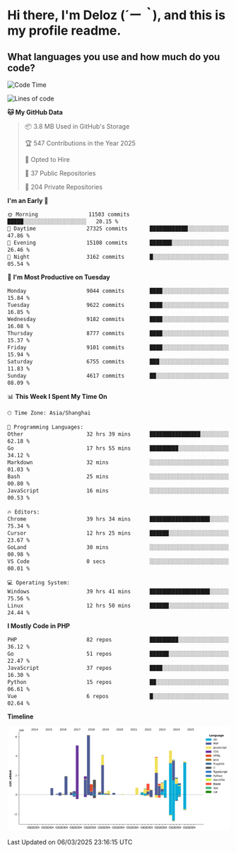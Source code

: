 # **Hi there, I'm Deloz (*´ー｀*), and this is my profile readme.**

## **What languages you use and how much do you code?**

<!--START_SECTION:waka-->
![Code Time](http://img.shields.io/badge/Code%20Time-5%2C838%20hrs%2046%20mins-blue)

![Lines of code](https://img.shields.io/badge/From%20Hello%20World%20I%27ve%20Written-49.9%20million%20lines%20of%20code-blue)

**🐱 My GitHub Data** 

> 📦 3.8 MB Used in GitHub's Storage 
 > 
> 🏆 547 Contributions in the Year 2025
 > 
> 💼 Opted to Hire
 > 
> 📜 37 Public Repositories 
 > 
> 🔑 204 Private Repositories 
 > 
**I'm an Early 🐤** 

```text
🌞 Morning                11503 commits       █████░░░░░░░░░░░░░░░░░░░░   20.15 % 
🌆 Daytime                27325 commits       ████████████░░░░░░░░░░░░░   47.86 % 
🌃 Evening                15108 commits       ███████░░░░░░░░░░░░░░░░░░   26.46 % 
🌙 Night                  3162 commits        █░░░░░░░░░░░░░░░░░░░░░░░░   05.54 % 
```
📅 **I'm Most Productive on Tuesday** 

```text
Monday                   9044 commits        ████░░░░░░░░░░░░░░░░░░░░░   15.84 % 
Tuesday                  9622 commits        ████░░░░░░░░░░░░░░░░░░░░░   16.85 % 
Wednesday                9182 commits        ████░░░░░░░░░░░░░░░░░░░░░   16.08 % 
Thursday                 8777 commits        ████░░░░░░░░░░░░░░░░░░░░░   15.37 % 
Friday                   9101 commits        ████░░░░░░░░░░░░░░░░░░░░░   15.94 % 
Saturday                 6755 commits        ███░░░░░░░░░░░░░░░░░░░░░░   11.83 % 
Sunday                   4617 commits        ██░░░░░░░░░░░░░░░░░░░░░░░   08.09 % 
```


📊 **This Week I Spent My Time On** 

```text
🕑︎ Time Zone: Asia/Shanghai

💬 Programming Languages: 
Other                    32 hrs 39 mins      ████████████████░░░░░░░░░   62.18 % 
Go                       17 hrs 55 mins      █████████░░░░░░░░░░░░░░░░   34.12 % 
Markdown                 32 mins             ░░░░░░░░░░░░░░░░░░░░░░░░░   01.03 % 
Bash                     25 mins             ░░░░░░░░░░░░░░░░░░░░░░░░░   00.80 % 
JavaScript               16 mins             ░░░░░░░░░░░░░░░░░░░░░░░░░   00.53 % 

🔥 Editors: 
Chrome                   39 hrs 34 mins      ███████████████████░░░░░░   75.34 % 
Cursor                   12 hrs 25 mins      ██████░░░░░░░░░░░░░░░░░░░   23.67 % 
GoLand                   30 mins             ░░░░░░░░░░░░░░░░░░░░░░░░░   00.98 % 
VS Code                  0 secs              ░░░░░░░░░░░░░░░░░░░░░░░░░   00.01 % 

💻 Operating System: 
Windows                  39 hrs 41 mins      ███████████████████░░░░░░   75.56 % 
Linux                    12 hrs 50 mins      ██████░░░░░░░░░░░░░░░░░░░   24.44 % 
```

**I Mostly Code in PHP** 

```text
PHP                      82 repos            █████████░░░░░░░░░░░░░░░░   36.12 % 
Go                       51 repos            ██████░░░░░░░░░░░░░░░░░░░   22.47 % 
JavaScript               37 repos            ████░░░░░░░░░░░░░░░░░░░░░   16.30 % 
Python                   15 repos            ██░░░░░░░░░░░░░░░░░░░░░░░   06.61 % 
Vue                      6 repos             █░░░░░░░░░░░░░░░░░░░░░░░░   02.64 % 
```



**Timeline**

![Lines of Code chart](https://raw.githubusercontent.com/deloz/deloz/main/assets/bar_graph.png)


 Last Updated on 06/03/2025 23:16:15 UTC
<!--END_SECTION:waka-->
